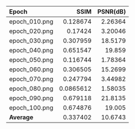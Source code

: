 | Epoch         |      SSIM |   PSNR(dB) |
|:--------------|----------:|-----------:|
| epoch_010.png | 0.128674  |    2.26364 |
| epoch_020.png | 0.17424   |    3.20046 |
| epoch_030.png | 0.307959  |   18.5179  |
| epoch_040.png | 0.651547  |   19.859   |
| epoch_050.png | 0.116744  |    1.78364 |
| epoch_060.png | 0.306505  |   15.2699  |
| epoch_070.png | 0.247794  |    3.44982 |
| epoch_080.png | 0.0865612 |    1.58035 |
| epoch_090.png | 0.679118  |   21.8135  |
| epoch_100.png | 0.674876  |   19.005   |
| **Average**   | 0.337402  |   10.6743  |
